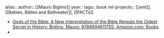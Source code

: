 alias::
author:: [[Mauro Biglino]]
year::
tags:: book
rel-projects:: [[amt]], [[Babies, Bibles and Bathwater]], [[FACTs]]


- [Gods of the Bible: A New Interpretation of the Bible Reveals the Oldest Secret in History: Biglino, Mauro: 9788894611755: Amazon.com: Books](https://www.amazon.com/Gods-Bible-Interpretation-Reveals-History/dp/8894611752?maas=maas_adg_63EA9A61BF98D618A656FF8707D0E914_afap_abs&ref_=aa_maas&tag=)
-
